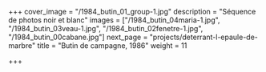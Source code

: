 +++
cover_image = "/1984_butin_01_group-1.jpg"
description = "Séquence de photos noir et blanc"
images = ["/1984_butin_04maria-1.jpg", "/1984_butin_03veau-1.jpg", "/1984_butin_02fenetre-1.jpg", "/1984_butin_00cabane.jpg"]
next_page = "projects/deterrant-l-epaule-de-marbre"
title = "Butin de campagne, 1986"
weight = 11

+++
